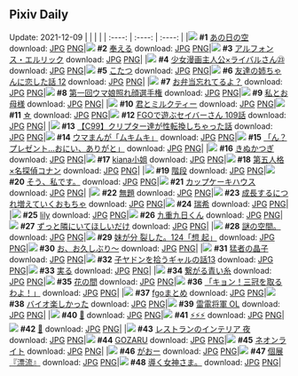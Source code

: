 ## Pixiv Daily
Update: 2021-12-09
|      |      |      |
| :----: | :----: | :----: |
|![](https://pixiv.microyu.workers.dev/c/240x480/img-master/img/2021/12/07/00/00/07/94615070_p0_master1200.jpg) **#1** [あの日の空](https://www.pixiv.net/artworks/94615070) download: [JPG](https://pixiv.microyu.workers.dev/img-original/img/2021/12/07/00/00/07/94615070_p0.jpg) [PNG](https://pixiv.microyu.workers.dev/img-original/img/2021/12/07/00/00/07/94615070_p0.png)|![](https://pixiv.microyu.workers.dev/c/240x480/img-master/img/2021/12/08/00/39/57/94636153_p0_master1200.jpg) **#2** [奉える](https://www.pixiv.net/artworks/94636153) download: [JPG](https://pixiv.microyu.workers.dev/img-original/img/2021/12/08/00/39/57/94636153_p0.jpg) [PNG](https://pixiv.microyu.workers.dev/img-original/img/2021/12/08/00/39/57/94636153_p0.png)|![](https://pixiv.microyu.workers.dev/c/240x480/img-master/img/2021/12/07/00/10/52/94615542_p0_master1200.jpg) **#3** [アルフォンス・エルリック](https://www.pixiv.net/artworks/94615542) download: [JPG](https://pixiv.microyu.workers.dev/img-original/img/2021/12/07/00/10/52/94615542_p0.jpg) [PNG](https://pixiv.microyu.workers.dev/img-original/img/2021/12/07/00/10/52/94615542_p0.png)|
|![](https://pixiv.microyu.workers.dev/c/240x480/img-master/img/2021/12/07/00/00/07/94615074_p0_master1200.jpg) **#4** [少女漫画主人公×ライバルさん㉓](https://www.pixiv.net/artworks/94615074) download: [JPG](https://pixiv.microyu.workers.dev/img-original/img/2021/12/07/00/00/07/94615074_p0.jpg) [PNG](https://pixiv.microyu.workers.dev/img-original/img/2021/12/07/00/00/07/94615074_p0.png)|![](https://pixiv.microyu.workers.dev/c/240x480/img-master/img/2021/12/07/06/00/03/94619605_p0_master1200.jpg) **#5** [こたつ](https://www.pixiv.net/artworks/94619605) download: [JPG](https://pixiv.microyu.workers.dev/img-original/img/2021/12/07/06/00/03/94619605_p0.jpg) [PNG](https://pixiv.microyu.workers.dev/img-original/img/2021/12/07/06/00/03/94619605_p0.png)|![](https://pixiv.microyu.workers.dev/c/240x480/img-master/img/2021/12/07/00/00/19/94615150_p0_master1200.jpg) **#6** [友達の姉ちゃんに恋した話 12](https://www.pixiv.net/artworks/94615150) download: [JPG](https://pixiv.microyu.workers.dev/img-original/img/2021/12/07/00/00/19/94615150_p0.jpg) [PNG](https://pixiv.microyu.workers.dev/img-original/img/2021/12/07/00/00/19/94615150_p0.png)|
|![](https://pixiv.microyu.workers.dev/c/240x480/img-master/img/2021/12/07/00/00/03/94615033_p0_master1200.jpg) **#7** [お弁当忘れてるよ？](https://www.pixiv.net/artworks/94615033) download: [JPG](https://pixiv.microyu.workers.dev/img-original/img/2021/12/07/00/00/03/94615033_p0.jpg) [PNG](https://pixiv.microyu.workers.dev/img-original/img/2021/12/07/00/00/03/94615033_p0.png)|![](https://pixiv.microyu.workers.dev/c/240x480/img-master/img/2021/12/07/00/00/35/94615207_p0_master1200.jpg) **#8** [第一回ウマ娘照れ顔選手権](https://www.pixiv.net/artworks/94615207) download: [JPG](https://pixiv.microyu.workers.dev/img-original/img/2021/12/07/00/00/35/94615207_p0.jpg) [PNG](https://pixiv.microyu.workers.dev/img-original/img/2021/12/07/00/00/35/94615207_p0.png)|![](https://pixiv.microyu.workers.dev/c/240x480/img-master/img/2021/12/07/00/15/38/94615679_p0_master1200.jpg) **#9** [私とお母様](https://www.pixiv.net/artworks/94615679) download: [JPG](https://pixiv.microyu.workers.dev/img-original/img/2021/12/07/00/15/38/94615679_p0.jpg) [PNG](https://pixiv.microyu.workers.dev/img-original/img/2021/12/07/00/15/38/94615679_p0.png)|
|![](https://pixiv.microyu.workers.dev/c/240x480/img-master/img/2021/12/07/18/00/01/94626830_p0_master1200.jpg) **#10** [君とミルクティー](https://www.pixiv.net/artworks/94626830) download: [JPG](https://pixiv.microyu.workers.dev/img-original/img/2021/12/07/18/00/01/94626830_p0.jpg) [PNG](https://pixiv.microyu.workers.dev/img-original/img/2021/12/07/18/00/01/94626830_p0.png)|![](https://pixiv.microyu.workers.dev/c/240x480/img-master/img/2021/12/07/00/00/19/94615151_p0_master1200.jpg) **#11** [☆](https://www.pixiv.net/artworks/94615151) download: [JPG](https://pixiv.microyu.workers.dev/img-original/img/2021/12/07/00/00/19/94615151_p0.jpg) [PNG](https://pixiv.microyu.workers.dev/img-original/img/2021/12/07/00/00/19/94615151_p0.png)|![](https://pixiv.microyu.workers.dev/c/240x480/img-master/img/2021/12/07/00/31/18/94616062_p0_master1200.jpg) **#12** [FGOで遊ぶセイバーさん 109話](https://www.pixiv.net/artworks/94616062) download: [JPG](https://pixiv.microyu.workers.dev/img-original/img/2021/12/07/00/31/18/94616062_p0.jpg) [PNG](https://pixiv.microyu.workers.dev/img-original/img/2021/12/07/00/31/18/94616062_p0.png)|
|![](https://pixiv.microyu.workers.dev/c/240x480/img-master/img/2021/12/07/00/00/22/94615172_p0_master1200.jpg) **#13** [【C99】クリプター達が性転換しちゃった話](https://www.pixiv.net/artworks/94615172) download: [JPG](https://pixiv.microyu.workers.dev/img-original/img/2021/12/07/00/00/22/94615172_p0.jpg) [PNG](https://pixiv.microyu.workers.dev/img-original/img/2021/12/07/00/00/22/94615172_p0.png)|![](https://pixiv.microyu.workers.dev/c/240x480/img-master/img/2021/12/08/12/13/36/94642468_p0_master1200.jpg) **#14** [ウマまんが「ムキムキ」](https://www.pixiv.net/artworks/94642468) download: [JPG](https://pixiv.microyu.workers.dev/img-original/img/2021/12/08/12/13/36/94642468_p0.jpg) [PNG](https://pixiv.microyu.workers.dev/img-original/img/2021/12/08/12/13/36/94642468_p0.png)|![](https://pixiv.microyu.workers.dev/c/240x480/img-master/img/2021/12/07/00/00/13/94615104_p0_master1200.jpg) **#15** [「ん？プレゼント…おにい、ありがと」](https://www.pixiv.net/artworks/94615104) download: [JPG](https://pixiv.microyu.workers.dev/img-original/img/2021/12/07/00/00/13/94615104_p0.jpg) [PNG](https://pixiv.microyu.workers.dev/img-original/img/2021/12/07/00/00/13/94615104_p0.png)|
|![](https://pixiv.microyu.workers.dev/c/240x480/img-master/img/2021/12/07/21/34/02/94631227_p0_master1200.jpg) **#16** [きぬかつぎ](https://www.pixiv.net/artworks/94631227) download: [JPG](https://pixiv.microyu.workers.dev/img-original/img/2021/12/07/21/34/02/94631227_p0.jpg) [PNG](https://pixiv.microyu.workers.dev/img-original/img/2021/12/07/21/34/02/94631227_p0.png)|![](https://pixiv.microyu.workers.dev/c/240x480/img-master/img/2021/12/07/00/18/00/94615728_p0_master1200.jpg) **#17** [kiana小姐](https://www.pixiv.net/artworks/94615728) download: [JPG](https://pixiv.microyu.workers.dev/img-original/img/2021/12/07/00/18/00/94615728_p0.jpg) [PNG](https://pixiv.microyu.workers.dev/img-original/img/2021/12/07/00/18/00/94615728_p0.png)|![](https://pixiv.microyu.workers.dev/c/240x480/img-master/img/2021/12/07/10/00/04/94621375_p0_master1200.jpg) **#18** [第五人格×名探偵コナン](https://www.pixiv.net/artworks/94621375) download: [JPG](https://pixiv.microyu.workers.dev/img-original/img/2021/12/07/10/00/04/94621375_p0.jpg) [PNG](https://pixiv.microyu.workers.dev/img-original/img/2021/12/07/10/00/04/94621375_p0.png)|
|![](https://pixiv.microyu.workers.dev/c/240x480/img-master/img/2021/12/07/21/57/59/94631824_p0_master1200.jpg) **#19** [階段](https://www.pixiv.net/artworks/94631824) download: [JPG](https://pixiv.microyu.workers.dev/img-original/img/2021/12/07/21/57/59/94631824_p0.jpg) [PNG](https://pixiv.microyu.workers.dev/img-original/img/2021/12/07/21/57/59/94631824_p0.png)|![](https://pixiv.microyu.workers.dev/c/240x480/img-master/img/2021/12/07/00/12/31/94615586_p0_master1200.jpg) **#20** [そう、私です。](https://www.pixiv.net/artworks/94615586) download: [JPG](https://pixiv.microyu.workers.dev/img-original/img/2021/12/07/00/12/31/94615586_p0.jpg) [PNG](https://pixiv.microyu.workers.dev/img-original/img/2021/12/07/00/12/31/94615586_p0.png)|![](https://pixiv.microyu.workers.dev/c/240x480/img-master/img/2021/12/08/20/30/01/94649508_p0_master1200.jpg) **#21** [カップケーキハウス](https://www.pixiv.net/artworks/94649508) download: [JPG](https://pixiv.microyu.workers.dev/img-original/img/2021/12/08/20/30/01/94649508_p0.jpg) [PNG](https://pixiv.microyu.workers.dev/img-original/img/2021/12/08/20/30/01/94649508_p0.png)|
|![](https://pixiv.microyu.workers.dev/c/240x480/img-master/img/2021/12/08/22/04/36/94651767_p0_master1200.jpg) **#22** [無題](https://www.pixiv.net/artworks/94651767) download: [JPG](https://pixiv.microyu.workers.dev/img-original/img/2021/12/08/22/04/36/94651767_p0.jpg) [PNG](https://pixiv.microyu.workers.dev/img-original/img/2021/12/08/22/04/36/94651767_p0.png)|![](https://pixiv.microyu.workers.dev/c/240x480/img-master/img/2021/12/07/00/00/16/94615126_p0_master1200.jpg) **#23** [成長するにつれ増えていくおもちゃ](https://www.pixiv.net/artworks/94615126) download: [JPG](https://pixiv.microyu.workers.dev/img-original/img/2021/12/07/00/00/16/94615126_p0.jpg) [PNG](https://pixiv.microyu.workers.dev/img-original/img/2021/12/07/00/00/16/94615126_p0.png)|![](https://pixiv.microyu.workers.dev/c/240x480/img-master/img/2021/12/07/18/47/01/94627616_p0_master1200.jpg) **#24** [瑞希](https://www.pixiv.net/artworks/94627616) download: [JPG](https://pixiv.microyu.workers.dev/img-original/img/2021/12/07/18/47/01/94627616_p0.jpg) [PNG](https://pixiv.microyu.workers.dev/img-original/img/2021/12/07/18/47/01/94627616_p0.png)|
|![](https://pixiv.microyu.workers.dev/c/240x480/img-master/img/2021/12/07/03/02/03/94618276_p0_master1200.jpg) **#25** [lily](https://www.pixiv.net/artworks/94618276) download: [JPG](https://pixiv.microyu.workers.dev/img-original/img/2021/12/07/03/02/03/94618276_p0.jpg) [PNG](https://pixiv.microyu.workers.dev/img-original/img/2021/12/07/03/02/03/94618276_p0.png)|![](https://pixiv.microyu.workers.dev/c/240x480/img-master/img/2021/12/07/00/00/03/94615035_p0_master1200.jpg) **#26** [九重九日くん](https://www.pixiv.net/artworks/94615035) download: [JPG](https://pixiv.microyu.workers.dev/img-original/img/2021/12/07/00/00/03/94615035_p0.jpg) [PNG](https://pixiv.microyu.workers.dev/img-original/img/2021/12/07/00/00/03/94615035_p0.png)|![](https://pixiv.microyu.workers.dev/c/240x480/img-master/img/2021/12/07/00/00/04/94615052_p0_master1200.jpg) **#27** [ずっと隣にいてほしいだけ](https://www.pixiv.net/artworks/94615052) download: [JPG](https://pixiv.microyu.workers.dev/img-original/img/2021/12/07/00/00/04/94615052_p0.jpg) [PNG](https://pixiv.microyu.workers.dev/img-original/img/2021/12/07/00/00/04/94615052_p0.png)|
|![](https://pixiv.microyu.workers.dev/c/240x480/img-master/img/2021/12/07/11/58/41/94622504_p0_master1200.jpg) **#28** [謎の空間。](https://www.pixiv.net/artworks/94622504) download: [JPG](https://pixiv.microyu.workers.dev/img-original/img/2021/12/07/11/58/41/94622504_p0.jpg) [PNG](https://pixiv.microyu.workers.dev/img-original/img/2021/12/07/11/58/41/94622504_p0.png)|![](https://pixiv.microyu.workers.dev/c/240x480/img-master/img/2021/12/07/22/30/02/94632704_p0_master1200.jpg) **#29** [妹が分 裂した。124「想 起」](https://www.pixiv.net/artworks/94632704) download: [JPG](https://pixiv.microyu.workers.dev/img-original/img/2021/12/07/22/30/02/94632704_p0.jpg) [PNG](https://pixiv.microyu.workers.dev/img-original/img/2021/12/07/22/30/02/94632704_p0.png)|![](https://pixiv.microyu.workers.dev/c/240x480/img-master/img/2021/12/07/00/42/56/94616289_p0_master1200.jpg) **#30** [お、お久しぶり～](https://www.pixiv.net/artworks/94616289) download: [JPG](https://pixiv.microyu.workers.dev/img-original/img/2021/12/07/00/42/56/94616289_p0.jpg) [PNG](https://pixiv.microyu.workers.dev/img-original/img/2021/12/07/00/42/56/94616289_p0.png)|
|![](https://pixiv.microyu.workers.dev/c/240x480/img-master/img/2021/12/07/18/22/56/94627204_p0_master1200.jpg) **#31** [猛者の晶子](https://www.pixiv.net/artworks/94627204) download: [JPG](https://pixiv.microyu.workers.dev/img-original/img/2021/12/07/18/22/56/94627204_p0.jpg) [PNG](https://pixiv.microyu.workers.dev/img-original/img/2021/12/07/18/22/56/94627204_p0.png)|![](https://pixiv.microyu.workers.dev/c/240x480/img-master/img/2021/12/08/00/04/47/94635267_p0_master1200.jpg) **#32** [子ヤドンを拾うギャルの話13](https://www.pixiv.net/artworks/94635267) download: [JPG](https://pixiv.microyu.workers.dev/img-original/img/2021/12/08/00/04/47/94635267_p0.jpg) [PNG](https://pixiv.microyu.workers.dev/img-original/img/2021/12/08/00/04/47/94635267_p0.png)|![](https://pixiv.microyu.workers.dev/c/240x480/img-master/img/2021/12/08/21/57/19/94651564_p0_master1200.jpg) **#33** [実る](https://www.pixiv.net/artworks/94651564) download: [JPG](https://pixiv.microyu.workers.dev/img-original/img/2021/12/08/21/57/19/94651564_p0.jpg) [PNG](https://pixiv.microyu.workers.dev/img-original/img/2021/12/08/21/57/19/94651564_p0.png)|
|![](https://pixiv.microyu.workers.dev/c/240x480/img-master/img/2021/12/08/00/00/50/94635088_p0_master1200.jpg) **#34** [繋がる青い糸](https://www.pixiv.net/artworks/94635088) download: [JPG](https://pixiv.microyu.workers.dev/img-original/img/2021/12/08/00/00/50/94635088_p0.jpg) [PNG](https://pixiv.microyu.workers.dev/img-original/img/2021/12/08/00/00/50/94635088_p0.png)|![](https://pixiv.microyu.workers.dev/c/240x480/img-master/img/2021/12/07/10/00/00/94621372_p0_master1200.jpg) **#35** [花の間](https://www.pixiv.net/artworks/94621372) download: [JPG](https://pixiv.microyu.workers.dev/img-original/img/2021/12/07/10/00/00/94621372_p0.jpg) [PNG](https://pixiv.microyu.workers.dev/img-original/img/2021/12/07/10/00/00/94621372_p0.png)|![](https://pixiv.microyu.workers.dev/c/240x480/img-master/img/2021/12/08/00/02/56/94635197_p0_master1200.jpg) **#36** [「キョン！三冠を取るわよ！」](https://www.pixiv.net/artworks/94635197) download: [JPG](https://pixiv.microyu.workers.dev/img-original/img/2021/12/08/00/02/56/94635197_p0.jpg) [PNG](https://pixiv.microyu.workers.dev/img-original/img/2021/12/08/00/02/56/94635197_p0.png)|
|![](https://pixiv.microyu.workers.dev/c/240x480/img-master/img/2021/12/08/00/30/38/94635947_p0_master1200.jpg) **#37** [fgoまとめ](https://www.pixiv.net/artworks/94635947) download: [JPG](https://pixiv.microyu.workers.dev/img-original/img/2021/12/08/00/30/38/94635947_p0.jpg) [PNG](https://pixiv.microyu.workers.dev/img-original/img/2021/12/08/00/30/38/94635947_p0.png)|![](https://pixiv.microyu.workers.dev/c/240x480/img-master/img/2021/12/07/19/07/03/94628002_p0_master1200.jpg) **#38** [バイオ楽しかった](https://www.pixiv.net/artworks/94628002) download: [JPG](https://pixiv.microyu.workers.dev/img-original/img/2021/12/07/19/07/03/94628002_p0.jpg) [PNG](https://pixiv.microyu.workers.dev/img-original/img/2021/12/07/19/07/03/94628002_p0.png)|![](https://pixiv.microyu.workers.dev/c/240x480/img-master/img/2021/12/07/00/00/43/94615211_p0_master1200.jpg) **#39** [雷電将軍 OL](https://www.pixiv.net/artworks/94615211) download: [JPG](https://pixiv.microyu.workers.dev/img-original/img/2021/12/07/00/00/43/94615211_p0.jpg) [PNG](https://pixiv.microyu.workers.dev/img-original/img/2021/12/07/00/00/43/94615211_p0.png)|
|![](https://pixiv.microyu.workers.dev/c/240x480/img-master/img/2021/12/07/08/44/56/94620807_p0_master1200.jpg) **#40** [🔷](https://www.pixiv.net/artworks/94620807) download: [JPG](https://pixiv.microyu.workers.dev/img-original/img/2021/12/07/08/44/56/94620807_p0.jpg) [PNG](https://pixiv.microyu.workers.dev/img-original/img/2021/12/07/08/44/56/94620807_p0.png)|![](https://pixiv.microyu.workers.dev/c/240x480/img-master/img/2021/12/07/00/59/57/94616615_p0_master1200.jpg) **#41** [⚡⚡⚡](https://www.pixiv.net/artworks/94616615) download: [JPG](https://pixiv.microyu.workers.dev/img-original/img/2021/12/07/00/59/57/94616615_p0.jpg) [PNG](https://pixiv.microyu.workers.dev/img-original/img/2021/12/07/00/59/57/94616615_p0.png)|![](https://pixiv.microyu.workers.dev/c/240x480/img-master/img/2021/12/07/14/55/03/94624409_p0_master1200.jpg) **#42** [🦄](https://www.pixiv.net/artworks/94624409) download: [JPG](https://pixiv.microyu.workers.dev/img-original/img/2021/12/07/14/55/03/94624409_p0.jpg) [PNG](https://pixiv.microyu.workers.dev/img-original/img/2021/12/07/14/55/03/94624409_p0.png)|
|![](https://pixiv.microyu.workers.dev/c/240x480/img-master/img/2021/12/07/00/00/15/94615121_p0_master1200.jpg) **#43** [レストランのインテリア 夜](https://www.pixiv.net/artworks/94615121) download: [JPG](https://pixiv.microyu.workers.dev/img-original/img/2021/12/07/00/00/15/94615121_p0.jpg) [PNG](https://pixiv.microyu.workers.dev/img-original/img/2021/12/07/00/00/15/94615121_p0.png)|![](https://pixiv.microyu.workers.dev/c/240x480/img-master/img/2021/12/07/01/19/28/94617018_p0_master1200.jpg) **#44** [GOZARU](https://www.pixiv.net/artworks/94617018) download: [JPG](https://pixiv.microyu.workers.dev/img-original/img/2021/12/07/01/19/28/94617018_p0.jpg) [PNG](https://pixiv.microyu.workers.dev/img-original/img/2021/12/07/01/19/28/94617018_p0.png)|![](https://pixiv.microyu.workers.dev/c/240x480/img-master/img/2021/12/07/14/40/02/94623243_p0_master1200.jpg) **#45** [ネオンライト](https://www.pixiv.net/artworks/94623243) download: [JPG](https://pixiv.microyu.workers.dev/img-original/img/2021/12/07/14/40/02/94623243_p0.jpg) [PNG](https://pixiv.microyu.workers.dev/img-original/img/2021/12/07/14/40/02/94623243_p0.png)|
|![](https://pixiv.microyu.workers.dev/c/240x480/img-master/img/2021/12/07/19/41/08/94628698_p0_master1200.jpg) **#46** [がおー](https://www.pixiv.net/artworks/94628698) download: [JPG](https://pixiv.microyu.workers.dev/img-original/img/2021/12/07/19/41/08/94628698_p0.jpg) [PNG](https://pixiv.microyu.workers.dev/img-original/img/2021/12/07/19/41/08/94628698_p0.png)|![](https://pixiv.microyu.workers.dev/c/240x480/img-master/img/2021/12/07/15/30/00/94624833_p0_master1200.jpg) **#47** [個展『漂流』](https://www.pixiv.net/artworks/94624833) download: [JPG](https://pixiv.microyu.workers.dev/img-original/img/2021/12/07/15/30/00/94624833_p0.jpg) [PNG](https://pixiv.microyu.workers.dev/img-original/img/2021/12/07/15/30/00/94624833_p0.png)|![](https://pixiv.microyu.workers.dev/c/240x480/img-master/img/2021/12/08/07/35/24/94640052_p0_master1200.jpg) **#48** [導く女神さま。](https://www.pixiv.net/artworks/94640052) download: [JPG](https://pixiv.microyu.workers.dev/img-original/img/2021/12/08/07/35/24/94640052_p0.jpg) [PNG](https://pixiv.microyu.workers.dev/img-original/img/2021/12/08/07/35/24/94640052_p0.png)|
